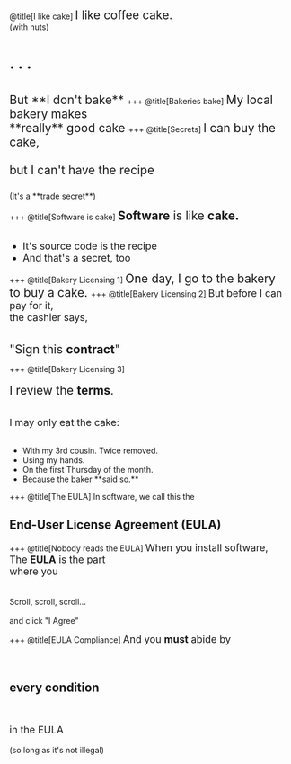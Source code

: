@title[I like cake]
<span style = "font-size:150%">
I like coffee cake.<br>
</span>
(with nuts)
<br>
# .  .  .
<br>
<span style = "font-size:150%">
But **I don't bake**
</span>
+++
@title[Bakeries bake]
<span style="font-size:150%">
My local bakery makes <br>**really** good cake
</span>
+++
@title[Secrets]
<span style="font-size:150%">
I can buy the cake,
<br><br>
but I can't have the recipe
<br><br>
</span>
(It's a **trade secret**)

+++
@title[Software is cake]
<span style="font-size:150%">
**Software** is like **cake.**
</span>
<br><br>
<ul class=" ">
<span style="font-size: 125%">
<li class="fragment li-nested-item" data-notes=" ">It's source code is the recipe</li>
<li class="fragment li-nested-item" data-notes=" ">And that's a secret, too</li>
</span>
</ul>

+++
@title[Bakery Licensing 1]
<span style="font-size:150%">
One day, I go to the bakery<br>to buy a cake.
</span>
+++
@title[Bakery Licensing 2]
<span style="font-size:125%">
But before I can pay for it,<br>
the cashier says,
</span>
<br><br><br>
<span style="font-size:150%">
"Sign this **contract**"
</span>

+++
@title[Bakery Licensing 3]
<br><br>
<span style="font-size:150%">
I review the **terms**.
</span>
<br><br><br>
<span style = "font-size: 125%">
 I may only eat the cake:
 </span>
<br><br>

<ul class=" ">
<li class="fragment li-nested-item" data-notes=" ">With my 3rd cousin.  Twice removed.</li>
<li class="fragment li-nested-item" data-notes=" ">Using my hands.</li>
<li class="fragment li-nested-item" data-notes=" ">On the first Thursday of the month.</li>
<li class="fragment li-nested-item" data-notes=" ">Because the baker **said so.**</li>
</ul>

+++
@title[The EULA]
In software, we call this the<br>
## End-User License Agreement (EULA)

+++
@title[Nobody reads the EULA]
<span style="font-size:125%">
When you install software,<br>
The **EULA** is the part<br>
where you
<br><br>
<!--span style = "font-size: 150%"-->
Scroll, scroll, scroll...
<br><br>
and click "I Agree"
</span>

+++
@title[EULA Compliance]
<span style="font-size:125%">
And you **must** abide by
</span>
<br><br><br>
## __**every condition**__
<br><br>
<span style="font-size:125%">
in the EULA
</span>
<br><br>
(so long as it's not illegal)
